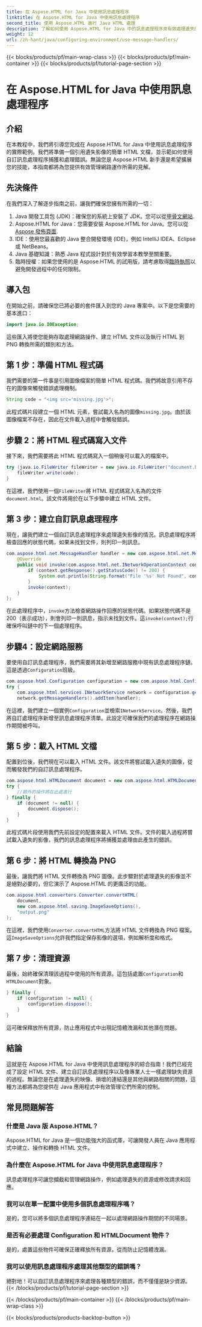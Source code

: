 ```yaml
---
title: 在 Aspose.HTML for Java 中使用訊息處理程序
linktitle: 在 Aspose.HTML for Java 中使用訊息處理程序
second_title: 使用 Aspose.HTML 進行 Java HTML 處理
description: 了解如何使用 Aspose.HTML for Java 中的訊息處理程序來有效處理遺失的映像和其他網路操作。
weight: 12
url: /zh-hant/java/configuring-environment/use-message-handlers/
---
```


{{< blocks/products/pf/main-wrap-class >}}
{{< blocks/products/pf/main-container >}}
{{< blocks/products/pf/tutorial-page-section >}}

# 在 Aspose.HTML for Java 中使用訊息處理程序

## 介紹
在本教程中，我們將引導您完成在 Aspose.HTML for Java 中使用訊息處理程序的實際範例。我們將準備一個引用遺失影像的簡單 HTML 文檔，並示範如何使用自訂訊息處理程序捕獲和處理錯誤。無論您是 Aspose.HTML 新手還是希望擴展您的技能，本指南都將為您提供有效管理網路運作所需的見解。
## 先決條件
在我們深入了解逐步指南之前，讓我們確保您擁有所需的一切：
1.  Java 開發工具包 (JDK)：確保您的系統上安裝了 JDK。您可以從[甲骨文網站](https://www.oracle.com/java/technologies/javase-downloads.html).
2. Aspose.HTML for Java：您需要安裝 Aspose.HTML for Java。您可以從[Aspose 發佈頁面](https://releases.aspose.com/html/java/).
3. IDE：使用您最喜歡的 Java 整合開發環境 (IDE)，例如 IntelliJ IDEA、Eclipse 或 NetBeans。
4. Java 基礎知識：熟悉 Java 程式設計對於有效學習本教學至關重要。
5. 臨時授權：如果您使用的是 Aspose.HTML 的試用版，請考慮取得[臨時執照](https://purchase.aspose.com/temporary-license/)以避免開發過程中的任何限制。

## 導入包
在開始之前，請確保您已將必要的套件匯入到您的 Java 專案中。以下是您需要的基本進口：
```java
import java.io.IOException;
```
這些匯入將使您能夠存取處理網路操作、建立 HTML 文件以及執行 HTML 到 PNG 轉換所需的類別和方法。

## 第 1 步：準備 HTML 程式碼
我們需要的第一件事是引用圖像檔案的簡單 HTML 程式碼。我們將故意引用不存在的圖像來觸發錯誤處理機制。
```java
String code = "<img src='missing.jpg'>";
```
此程式碼片段建立一個 HTML 元素，嘗試載入名為的圖像`missing.jpg`。由於該圖像檔案不存在，因此在文件載入過程中會觸發錯誤。
## 步驟 2：將 HTML 程式碼寫入文件
接下來，我們需要將此 HTML 程式碼寫入一個稍後可以載入的檔案中。
```java
try (java.io.FileWriter fileWriter = new java.io.FileWriter("document.html")) {
    fileWriter.write(code);
}
```
在這裡，我們使用一個`FileWriter`將 HTML 程式碼寫入名為的文件`document.html`。該文件將用於在以下步驟中建立 HTML 文件。
## 第 3 步：建立自訂訊息處理程序
現在，讓我們建立一個自訂訊息處理程序來處理遺失影像的情況。訊息處理程序將檢查回應的狀態代碼，如果未找到文件，則列印一則訊息。
```java
com.aspose.html.net.MessageHandler handler = new com.aspose.html.net.MessageHandler() {
    @Override
    public void invoke(com.aspose.html.net.INetworkOperationContext context) {
        if (context.getResponse().getStatusCode() != 200) {
            System.out.println(String.format("File '%s' Not Found", context.getRequest().getRequestUri().toString()));
        }
        invoke(context);
    }
};
```
在此處理程序中，`invoke`方法檢查網路操作回應的狀態代碼。如果狀態代碼不是 200（表示成功），則會列印一則訊息，指示未找到文件。這`invoke(context);`行確保呼叫鏈中的下一個處理程序。
## 步驟4：設定網路服務
要使用自訂訊息處理程序，我們需要將其新增至網路服務中現有訊息處理程序鏈。這是透過`Configuration`班級。
```java
com.aspose.html.Configuration configuration = new com.aspose.html.Configuration();
try {
    com.aspose.html.services.INetworkService network = configuration.getService(com.aspose.html.services.INetworkService.class);
    network.getMessageHandlers().addItem(handler);
```
在這裡，我們建立一個實例`Configuration`並檢索`INetworkService`。然後，我們將自訂處理程序新增至訊息處理程序清單。此設定可確保我們的處理程序在網路操作期間被呼叫。
## 第 5 步：載入 HTML 文檔
配置到位後，我們現在可以載入 HTML 文件。該文件將嘗試載入遺失的圖像，從而觸發我們的自訂訊息處理程序。
```java
com.aspose.html.HTMLDocument document = new com.aspose.html.HTMLDocument("document.html", configuration);
try {
    //額外的操作將在此處進行
} finally {
    if (document != null) {
        document.dispose();
    }
}
```
此程式碼片段使用我們先前設定的配置來載入 HTML 文件。文件的載入過程將嘗試載入遺失的影像，我們的訊息處理程序將捕獲並處理由此產生的錯誤。
## 第 6 步：將 HTML 轉換為 PNG
最後，讓我們將 HTML 文件轉換為 PNG 圖像。此步驟對於處理遺失的影像並不是絕對必要的，但它演示了 Aspose.HTML 的更廣泛的功能。
```java
com.aspose.html.converters.Converter.convertHTML(
    document,
    new com.aspose.html.saving.ImageSaveOptions(),
    "output.png"
);
```
在這裡，我們使用`Converter.convertHTML`方法將 HTML 文件轉換為 PNG 檔案。這`ImageSaveOptions`允許我們指定保存影像的選項，例如解析度和格式。
## 第 7 步：清理資源
最後，始終確保清理該過程中使用的所有資源。這包括處置`Configuration`和`HTMLDocument`對象。
```java
} finally {
    if (configuration != null) {
        configuration.dispose();
    }
}
```
這可確保釋放所有資源，防止應用程式中出現記憶體洩漏和其他潛在問題。

## 結論
這就是在 Aspose.HTML for Java 中使用訊息處理程序的綜合指南！我們已經完成了設定 HTML 文件、建立自訂訊息處理程序以及像專業人士一樣處理缺失資源的過程。無論您是在處理遺失的映像、損壞的連結還是其他與網路相關的問題，這種方法都將為您提供在 Java 應用程式中有效管理它們所需的控制。

## 常見問題解答
### 什麼是 Java 版 Aspose.HTML？
Aspose.HTML for Java 是一個功能強大的函式庫，可讓開發人員在 Java 應用程式中建立、操作和轉換 HTML 文件。
### 為什麼在 Aspose.HTML for Java 中使用訊息處理程序？
訊息處理程序可讓您攔截和管理網路操作，例如處理遺失的資源或修改請求和回應。
### 我可以在單一配置中使用多個訊息處理程序嗎？
是的，您可以將多個訊息處理程序連結在一起以處理網路操作期間的不同場景。
### 是否有必要處理 Configuration 和 HTMLDocument 物件？
是的，處置這些物件可確保正確釋放所有資源，從而防止記憶體洩漏。
### 我可以使用訊息處理程序處理其他類型的錯誤嗎？
絕對地！可以自訂訊息處理程序來處理各種類型的錯誤，而不僅僅是缺少資源。
{{< /blocks/products/pf/tutorial-page-section >}}

{{< /blocks/products/pf/main-container >}}
{{< /blocks/products/pf/main-wrap-class >}}

{{< blocks/products/products-backtop-button >}}
